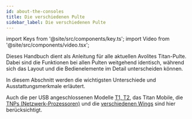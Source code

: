 ```yaml
---
id: about-the-consoles
title: Die verschiedenen Pulte
sidebar_label: Die verschiedenen Pulte
---
```


import Keys from '@site/src/components/key.ts';
import Video from '@site/src/components/video.tsx';

Dieses Handbuch dient als Anleitung für alle aktuellen Avolites
Titan-Pulte. Dabei sind die Funktionen bei allen Pulten weitgehend
identisch, während sich das Layout und die Bedienelemente im Detail
unterscheiden können.

In diesem Abschnitt werden die wichtigsten Unterschiede und
Ausstattungsmerkmale erläutert.

Auch die per USB angeschlossenen Modelle [T1, T2](about-the-consoles/t1-and-t2.md), 
das Titan Mobile, die [TNPs (Netzwerk-Prozessoren)](about-the-consoles/tnp.md) und die 
[verschiedenen Wings](about-the-consoles/fader-wings.md) sind hier berücksichtigt.